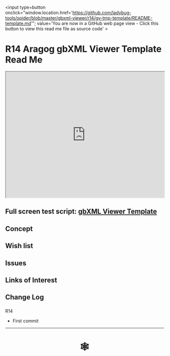<span style=display:none; >[You are now in a GitHub source code view - click this link to view Read Me file as a web page](http://www.ladybug.tools/spider/index.html#gbxml-viewer/r14/gv-tmp-template/README.md "View file as a web page." ) </span>

<input type=button onclick="window.location.href='https://github.com/ladybug-tools/spider/blob/master/gbxml-viewer/r14/gv-tmp-template/README-template.md'";
value='You are now in a GitHub web page view - Click this button to view this read me file as source code' >

# R14 Aragog gbXML Viewer Template Read Me


<iframe class=iframeReadMe src=http://www.ladybug.tools/spider/gbxml-viewer/r14/gv-tmp-template/gv-tmp.html width=100% height=400px >Iframes are not displayed on github.com</iframe>


## Full screen test script: [gbXML Viewer Template]( http://www.ladybug.tools/spider/gbxml-viewer/r14/gv-tmp-template/gv-tmp.html )


## Concept



## Wish list



## Issues



## Links of Interest



## Change Log

###

R14
* First commit

***

# <center title="hello!" ><a href=javascript:window.scrollTo(0,0); style=text-decoration:none; > &#x1f578; </a></center>



